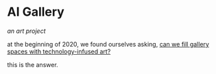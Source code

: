 # AI Gallery 

*an art project* 

at the beginning of 2020, we found ourselves asking, [can we fill gallery spaces with technology-infused art?](https://reading.supply/@mathemakitten/citybuilding-long-term-orientations-EA8PKd)

this is the answer.
